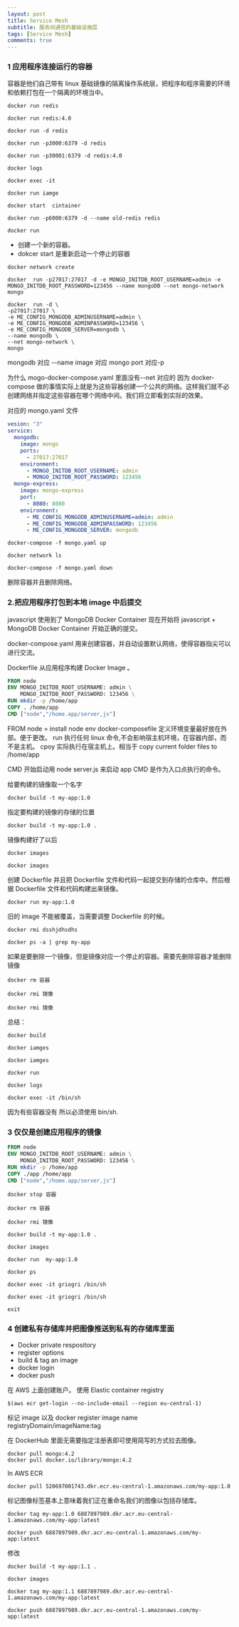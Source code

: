 ```yaml
---
layout: post
title: Service Mesh
subtitle: 服务间通信的基础设施层
tags: [Service Mesh]
comments: true
---
```


### 1 应用程序连接运行的容器

容器是他们自己带有 linux 基础镜像的隔离操作系统层，把程序和程序需要的环境和依赖打包在一个隔离的环境当中。

```shell
docker run redis
```

```shell
docker run redis:4.0
```

```shell
docker run -d redis
```

```shell
docker run -p3000:6379 -d redis
```

```shell
docker run -p30001:6379 -d redis:4.0
```

```shell
docker logs
```

```shell
docker exec -it
```

```shell
docker run iamge
```

```shell
docker start  cintainer
```

```shell
docker run -p6000:6379 -d --name old-redis redis
```

```shell
docker run
```

- 创建一个新的容器。
- dokcer start 是重新启动一个停止的容器

```shell
docker network create
```

```shell
docker  run -p27017:27017 -d -e MONGO_INITDB_ROOT_USERNAME=admin -e MONGO_INITDB_ROOT_PASSWORD=123456 --name mongoDB --net mongo-network mongo
```

```shell
docker  run -d \
-p27017:27017 \
-e ME_CONFIG_MONGODB_ADMINUSERNAME=admin \
-e ME_CONFIG_MONGODB_ADMINPASSWORD=123456 \
-e ME_CONFIG_MONGODB_SERVER=mongodb \
--name mongodb \
--net mongo-network \
mongo
```

mongodb 对应 --name
image 对应 mongo
port 对应-p

为什么 mogo-docker-compose.yaml 里面没有--net 对应的
因为 docker-compose 做的事情实际上就是为这些容器创建一个公共的网络。这样我们就不必创建网络并指定这些容器在哪个网络中间。我们将立即看到实际的效果。

对应的 mongo.yaml 文件

```yaml
vesion: "3"
service:
  mongodb:
    image: mongo
    ports:
      - 27017:27017
    environment:
      - MONGO_INITDB_ROOT_USERNAME: admin
      - MONGO_INITDB_ROOT_PASSWORD: 123456
  mongo-express:
    image: mongo-express
    port:
      - 8080: 8080
    environment:
      - ME_CONFIG_MONGODB_ADMINUSERNAME=admin: admin
      - ME_CONFIG_MONGODB_ADMINPASSWORD: 123456
      - ME_CONFIG_MONGODB_SERVER: mongodb
```

```shell
docker-compose -f mongo.yaml up
```

```shell
docker network ls
```

```shell
docker-compose -f mongo.yaml down
```

删除容器并且删除网络。

### 2.把应用程序打包到本地 image 中后提交

javascript 使用到了 MongoDB Docker Container 现在开始将 javascript + MongoDB Docker Container 开始正确的提交。

docker-compose.yaml 用来创建容器，并自动设置默认网络，使得容器指尖可以进行交流。

Dockerfile 从应用程序构建 Docker Image 。

```Dockerfile
FROM node
ENV MONGO_INITDB_ROOT_USERNAME: admin \
    MONGO_INITDB_ROOT_PASSWORD: 123456 \
RUN mkdir -p /home/app
COPY . /home/app
CMD ["node","/home.app/server,js"]
```

FROM node = install node
env docker-composefile 定义环境变量最好放在外部。便于更改。
run 执行任何 linux 命令,不会影响宿主机环境，在容器内部，而不是主机。
cpoy 实际执行在宿主机上。相当于 copy current folder files to /home/app

CMD 开始启动用 node server.js 来启动 app
CMD 是作为入口点执行的命令。

给要构建的镜像取一个名字

```shell
docker build -t my-app:1.0
```

指定要构建的镜像的存储的位置

```shell
docker build -t my-app:1.0 .
```

镜像构建好了以后

```shell
docker images
```

```shell
docker images
```

创建 Dockerfile 并且把 Dockerfile 文件和代码一起提交到存储的仓库中。然后根据 Dockerfile 文件和代码构建出来镜像。

```shell
docker run my-app:1.0
```

旧的 image 不能被覆盖，当需要调整 Dockerfile 的时候。

```shell
docker rmi dsshjdhsdhs
```

```shell
docker ps -a | grep my-app
```

如果是要删除一个镜像，但是镜像对应一个停止的容器。需要先删除容器才能删除镜像

```shell
docker rm 容器
```

```shell
docker rmi 镜像
```

```shell
docker rmi 镜像
```

总结：

```shell
docker build
```

```shell
docker iamges
```

```shell
docker iamges
```

```shell
docker run
```

```shell
docker logs
```

```shell
docker exec -it /bin/sh
```

因为有些容器没有 所以必须使用 bin/sh.

### 3 仅仅是创建应用程序的镜像

```Dockerfile
FROM node
ENV MONGO_INITDB_ROOT_USERNAME: admin \
    MONGO_INITDB_ROOT_PASSWORD: 123456 \
RUN mkdir -p /home/app
COPY ./app /home/app
CMD ["node","/home.app/server,js"]
```

```shell
docker stop 容器
```

```shell
docker rm 容器
```

```shell
docker rmi 镜像
```

```shell
docker build -t my-app:1.0 .
```

```shell
docker images
```

```shell
docker run  my-app:1.0
```

```shell
docker ps
```

```shell
docker exec -it griogri /bin/sh
```

```shell
docker exec -it griogri /bin/sh
```

```shell
exit
```

### 4 创建私有存储库并把图像推送到私有的存储库里面

- Docker private respository
- register options
- build & tag an image
- docker login
- docker push

在 AWS 上面创建账户。
使用 Elastic container registry

```shell
$(aws ecr get-login --no-include-email --region eu-central-1)
```

标记 image 以及 docker register image name
registryDomain/imageName:tag

在 DockerHub 里面无需要指定注册表即可使用简写的方式拉去图像。

```shell
docker pull mongo:4.2
docker pull docker.io/library/mongo:4.2
```

In AWS ECR

```shell
docker pull 520697001743.dkr.ecr.eu-central-1.amazonaws.com/my-app:1.0
```

标记图像标签基本上意味着我们正在重命名我们的图像以包括存储库。

```shell
docker tag my-app:1.0 6887897989.dkr.acr.eu-central-1.amazonaws.com/my-app:latest
```

```shell
docker push 6887897989.dkr.acr.eu-central-1.amazonaws.com/my-app:latest
```

修改

```shell
docker build -t my-app:1.1 .
```

```shell
docker images
```

```shell
docker tag my-app:1.1 6887897989.dkr.acr.eu-central-1.amazonaws.com/my-app:latest
```

```shell
docker push 6887897989.dkr.acr.eu-central-1.amazonaws.com/my-app:latest
```
